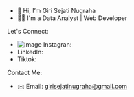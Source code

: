 - 👋 Hi, I’m Giri Sejati Nugraha
- 👨‍🦰 I'm a Data Analyst | Web Developer

Let's Connect:
- ![image](https://github.com/girisejatinugraha/girisejatinugraha/assets/136765265/7d803de8-07a9-4ab9-a72d-99dcceb5ca77)
Instagran:
- LinkedIn:
- Tiktok:
  
Contact Me:
- ✉️ Email: girisejatinugraha@gmail.com


<!---
girisejatinugraha/girisejatinugraha is a ✨ special ✨ repository because its `README.md` (this file) appears on your GitHub profile.
You can click the Preview link to take a look at your changes.
--->
